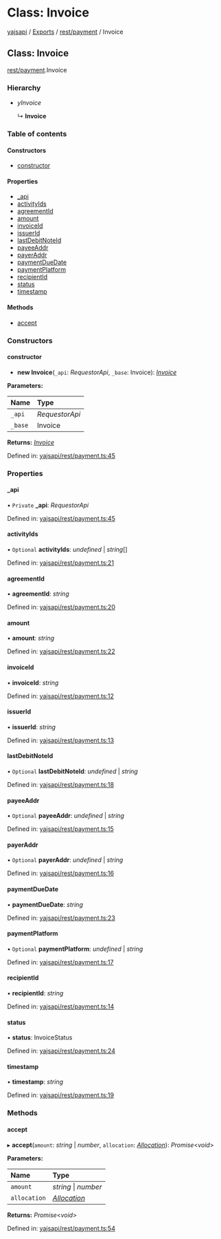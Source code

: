 # Class: Invoice

[yajsapi](../yajsapi.md) / [Exports](../modules/) / [rest/payment](../modules/rest_payment.md) / Invoice

## Class: Invoice

[rest/payment](../modules/rest_payment.md).Invoice

### Hierarchy

* _yInvoice_

  ↳ **Invoice**

### Table of contents

#### Constructors

* [constructor](rest_payment.invoice.md#constructor)

#### Properties

* [\_api](rest_payment.invoice.md#_api)
* [activityIds](rest_payment.invoice.md#activityids)
* [agreementId](rest_payment.invoice.md#agreementid)
* [amount](rest_payment.invoice.md#amount)
* [invoiceId](rest_payment.invoice.md#invoiceid)
* [issuerId](rest_payment.invoice.md#issuerid)
* [lastDebitNoteId](rest_payment.invoice.md#lastdebitnoteid)
* [payeeAddr](rest_payment.invoice.md#payeeaddr)
* [payerAddr](rest_payment.invoice.md#payeraddr)
* [paymentDueDate](rest_payment.invoice.md#paymentduedate)
* [paymentPlatform](rest_payment.invoice.md#paymentplatform)
* [recipientId](rest_payment.invoice.md#recipientid)
* [status](rest_payment.invoice.md#status)
* [timestamp](rest_payment.invoice.md#timestamp)

#### Methods

* [accept](rest_payment.invoice.md#accept)

### Constructors

#### constructor

+ **new Invoice**\(`_api`: _RequestorApi_, `_base`: Invoice\): [_Invoice_](rest_payment.invoice.md)

**Parameters:**

| Name | Type |
| :--- | :--- |
| `_api` | _RequestorApi_ |
| `_base` | Invoice |

**Returns:** [_Invoice_](rest_payment.invoice.md)

Defined in: [yajsapi/rest/payment.ts:45](https://github.com/golemfactory/yajsapi/blob/289a25a/yajsapi/rest/payment.ts#L45)

### Properties

#### \_api

• `Private` **\_api**: _RequestorApi_

Defined in: [yajsapi/rest/payment.ts:45](https://github.com/golemfactory/yajsapi/blob/289a25a/yajsapi/rest/payment.ts#L45)

#### activityIds

• `Optional` **activityIds**: _undefined_ \| _string_\[\]

Defined in: [yajsapi/rest/payment.ts:21](https://github.com/golemfactory/yajsapi/blob/289a25a/yajsapi/rest/payment.ts#L21)

#### agreementId

• **agreementId**: _string_

Defined in: [yajsapi/rest/payment.ts:20](https://github.com/golemfactory/yajsapi/blob/289a25a/yajsapi/rest/payment.ts#L20)

#### amount

• **amount**: _string_

Defined in: [yajsapi/rest/payment.ts:22](https://github.com/golemfactory/yajsapi/blob/289a25a/yajsapi/rest/payment.ts#L22)

#### invoiceId

• **invoiceId**: _string_

Defined in: [yajsapi/rest/payment.ts:12](https://github.com/golemfactory/yajsapi/blob/289a25a/yajsapi/rest/payment.ts#L12)

#### issuerId

• **issuerId**: _string_

Defined in: [yajsapi/rest/payment.ts:13](https://github.com/golemfactory/yajsapi/blob/289a25a/yajsapi/rest/payment.ts#L13)

#### lastDebitNoteId

• `Optional` **lastDebitNoteId**: _undefined_ \| _string_

Defined in: [yajsapi/rest/payment.ts:18](https://github.com/golemfactory/yajsapi/blob/289a25a/yajsapi/rest/payment.ts#L18)

#### payeeAddr

• `Optional` **payeeAddr**: _undefined_ \| _string_

Defined in: [yajsapi/rest/payment.ts:15](https://github.com/golemfactory/yajsapi/blob/289a25a/yajsapi/rest/payment.ts#L15)

#### payerAddr

• `Optional` **payerAddr**: _undefined_ \| _string_

Defined in: [yajsapi/rest/payment.ts:16](https://github.com/golemfactory/yajsapi/blob/289a25a/yajsapi/rest/payment.ts#L16)

#### paymentDueDate

• **paymentDueDate**: _string_

Defined in: [yajsapi/rest/payment.ts:23](https://github.com/golemfactory/yajsapi/blob/289a25a/yajsapi/rest/payment.ts#L23)

#### paymentPlatform

• `Optional` **paymentPlatform**: _undefined_ \| _string_

Defined in: [yajsapi/rest/payment.ts:17](https://github.com/golemfactory/yajsapi/blob/289a25a/yajsapi/rest/payment.ts#L17)

#### recipientId

• **recipientId**: _string_

Defined in: [yajsapi/rest/payment.ts:14](https://github.com/golemfactory/yajsapi/blob/289a25a/yajsapi/rest/payment.ts#L14)

#### status

• **status**: InvoiceStatus

Defined in: [yajsapi/rest/payment.ts:24](https://github.com/golemfactory/yajsapi/blob/289a25a/yajsapi/rest/payment.ts#L24)

#### timestamp

• **timestamp**: _string_

Defined in: [yajsapi/rest/payment.ts:19](https://github.com/golemfactory/yajsapi/blob/289a25a/yajsapi/rest/payment.ts#L19)

### Methods

#### accept

▸ **accept**\(`amount`: _string_ \| _number_, `allocation`: [_Allocation_](rest_payment.allocation.md)\): _Promise_&lt;_void_&gt;

**Parameters:**

| Name | Type |
| :--- | :--- |
| `amount` | _string_ \| _number_ |
| `allocation` | [_Allocation_](rest_payment.allocation.md) |

**Returns:** _Promise_&lt;_void_&gt;

Defined in: [yajsapi/rest/payment.ts:54](https://github.com/golemfactory/yajsapi/blob/289a25a/yajsapi/rest/payment.ts#L54)


